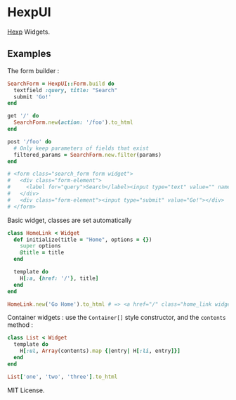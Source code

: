 # HexpUI

[Hexp](http://github.com/plexus/hexp) Widgets.

## Examples

The form builder :

```ruby
SearchForm = HexpUI::Form.build do
  textfield :query, title: "Search"
  submit 'Go!'
end

get '/' do
  SearchForm.new(action: '/foo').to_html
end

post '/foo' do
  # Only keep parameters of fields that exist
  filtered_params = SearchForm.new.filter(params)
end

# <form class="search_form form widget">
#   <div class="form-element">
#     <label for="query">Search</label><input type="text" value="" name="query">
#   </div>
#   <div class="form-element"><input type="submit" value="Go!"></div>
# </form>
```

Basic widget, classes are set automatically

```ruby
class HomeLink < Widget
  def initialize(title = "Home", options = {})
    super options
    @title = title
  end

  template do
    H[:a, {href: '/'}, title]
  end
end

HomeLink.new('Go Home').to_html # => <a href="/" class="home_link widget">Go Home!</a>
```

Container widgets : use the `Container[]` style constructor, and the `contents` method :

```ruby
class List < Widget
  template do
    H[:ul, Array(contents).map {|entry| H[:li, entry]}]
  end
end

List['one', 'two', 'three'].to_html
```

MIT License.
